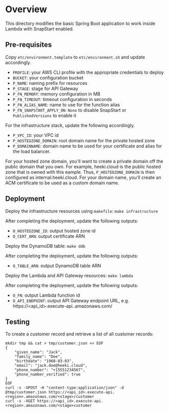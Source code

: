 # Overview
This directory modifies the basic Spring Boot application to work inside Lambda with SnapStart enabled.

## Pre-requisites
Copy `etc/environment.template` to `etc/environment.sh` and update accordingly.
* `PROFILE`: your AWS CLI profile with the appropriate credentials to deploy
* `BUCKET`: your configuration bucket
* `P_NAME`: naming prefix for resources
* `P_STAGE`: stage for API Gateway
* `P_FN_MEMORY`: memory configuration in MB
* `P_FN_TIMEOUT`: timeout configuration in seconds
* `P_FN_ALIAS_NAME`: name to use for the function alias
* `P_FN_SNAPSTART_APPLY_ON`: `None` to disable SnapStart or `PublishedVersions` to enable it

For the infrastructure stack, update the following accordingly.
* `P_VPC_ID`: your VPC id
* `P_HOSTEDZONE_DOMAIN`: root domain name for the private hosted zone
* `P_DOMAINNAME`: domain name to be used for your certificate and alias for the load balancer.

For your hosted zone domain, you'll want to create a private domain off the public domain that you own. For example, heeki.cloud is the public hosted zone that is owned with this eample. Thus, `P_HOSTEDZONE_DOMAIN` is then configured as internal.heeki.cloud. For your domain name, you'll create an ACM certificate to be used as a custom domain name.

## Deployment
Deploy the infrastructure resources using `makefile`: `make infrastructure`

After completing the deployment, update the following outputs:
* `O_HOSTEDZONE_ID`: output hosted zone id
* `O_CERT_ARN`: output certificate ARN

Deploy the DynamoDB table: `make ddb`

After completing the deployment, update the following outputs:
* `O_TABLE_ARN`: output DynamoDB table ARN

Deploy the Lambda and API Gateway resources: `make lambda`

After completing the deployment, update the following outputs:
* `O_FN`: output Lambda function id
* `O_API_ENDPOINT`: output API Gateway endpoint URL, e.g. https://<api_id>.execute-api.<region>.amazonaws.com/<stage>

## Testing
To create a customer record and retrieve a list of all customer records:
```
mkdir tmp && cat > tmp/customer.json << EOF
{
    "given_name": "Jack",
    "family_name": "Doe",
    "birthdate": "1960-03-03",
    "email": "jack.doe@heeki.cloud",
    "phone_number": "+15551234567",
    "phone_number_verified": true
}
EOF
curl -s -XPOST -H "content-type:application/json" -d @tmp/customer.json https://<api_id>.execute-api.<region>.amazonaws.com/<stage>/customer
curl -s -XGET https://<api_id>.execute-api.<region>.amazonaws.com/<stage>customer
```

